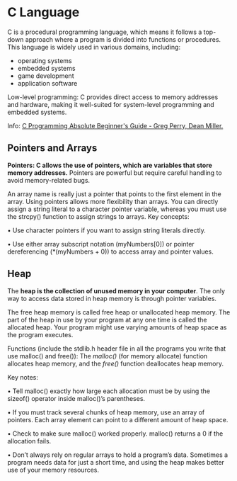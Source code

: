 # C Language

C is a procedural programming language, which means it follows a top-down approach where a program is divided into functions or procedures.
This language is widely used in various domains, including:
- operating systems
- embedded systems
- game development
- application software

Low-level programming: C provides direct access to memory addresses and hardware, making it well-suited for system-level programming and embedded systems.

Info: [C Programming Absolute Beginner's Guide - Greg Perry, Dean Miller.](https://www.amazon.com/Programming-Absolute-Beginners-Guide-3rd/dp/0789751984)

## Pointers and Arrays

**Pointers: C allows the use of pointers, which are variables that store memory addresses.** Pointers are powerful but require careful handling to avoid memory-related bugs.

An array name is really just a pointer that points to the first element in the array.
Using pointers allows more flexibility than arrays. You can directly assign a string literal to a character pointer variable, whereas you must use the strcpy() function to assign strings to arrays. Key concepts:

• Use character pointers if you want to assign string literals directly.

• Use either array subscript notation (myNumbers[0]) or pointer dereferencing (*(myNumbers + 0)) to access array and pointer values.

## Heap

The **heap is the collection of unused memory in your computer**. The only way to access data stored in heap memory is through pointer variables.

The free heap memory is called free heap or unallocated heap memory. The part of the heap in use by your program at any one time is called the allocated heap. Your program might use varying amounts of heap space as the program executes.

Functions (include the stdlib.h header file in all the programs you write that use malloc() and free()):
The *malloc()* (for memory allocate) function allocates heap memory, and the *free()* function deallocates heap memory.

Key notes:

• Tell malloc() exactly how large each allocation must be by using the sizeof() operator inside malloc()’s parentheses.

• If you must track several chunks of heap memory, use an array of pointers. Each array element can point to a different amount of heap space.

• Check to make sure malloc() worked properly. malloc() returns a 0 if the allocation fails.

• Don’t always rely on regular arrays to hold a program’s data. Sometimes a program needs data for just a short time, and using the heap makes better use of your memory resources.

